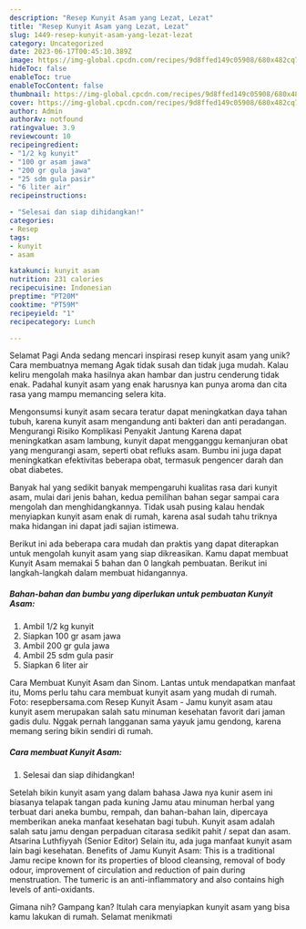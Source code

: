 ```yaml
---
description: "Resep Kunyit Asam yang Lezat, Lezat"
title: "Resep Kunyit Asam yang Lezat, Lezat"
slug: 1449-resep-kunyit-asam-yang-lezat-lezat
category: Uncategorized
date: 2023-06-17T00:45:10.389Z
image: https://img-global.cpcdn.com/recipes/9d8ffed149c05908/680x482cq70/kunyit-asam-foto-resep-utama.jpg
hideToc: false
enableToc: true
enableTocContent: false
thumbnail: https://img-global.cpcdn.com/recipes/9d8ffed149c05908/680x482cq70/kunyit-asam-foto-resep-utama.jpg
cover: https://img-global.cpcdn.com/recipes/9d8ffed149c05908/680x482cq70/kunyit-asam-foto-resep-utama.jpg
author: Admin
authorAv: notfound
ratingvalue: 3.9
reviewcount: 10
recipeingredient:
- "1/2 kg kunyit"
- "100 gr asam jawa"
- "200 gr gula jawa"
- "25 sdm gula pasir"
- "6 liter air"
recipeinstructions:

- "Selesai dan siap dihidangkan!"
categories:
- Resep
tags:
- kunyit
- asam

katakunci: kunyit asam 
nutrition: 231 calories
recipecuisine: Indonesian
preptime: "PT20M"
cooktime: "PT59M"
recipeyield: "1"
recipecategory: Lunch

---
```



Selamat Pagi Anda sedang mencari inspirasi resep kunyit asam yang unik? Cara membuatnya memang Agak tidak susah dan tidak juga mudah. Kalau keliru mengolah maka hasilnya akan hambar dan justru cenderung tidak enak. Padahal kunyit asam yang enak harusnya kan punya aroma dan cita rasa yang mampu memancing selera kita.


Mengonsumsi kunyit asam secara teratur dapat meningkatkan daya tahan tubuh, karena kunyit asam mengandung anti bakteri dan anti peradangan. Mengurangi Risiko Komplikasi Penyakit Jantung Karena dapat meningkatkan asam lambung, kunyit dapat mengganggu kemanjuran obat yang mengurangi asam, seperti obat refluks asam. Bumbu ini juga dapat meningkatkan efektivitas beberapa obat, termasuk pengencer darah dan obat diabetes.

Banyak hal yang sedikit banyak mempengaruhi kualitas rasa dari kunyit asam, mulai dari jenis bahan, kedua pemilihan bahan segar sampai cara mengolah dan menghidangkannya. Tidak usah pusing kalau hendak menyiapkan kunyit asam enak di rumah, karena asal sudah tahu triknya maka hidangan ini dapat jadi sajian istimewa.


Berikut ini ada beberapa cara mudah dan praktis yang dapat diterapkan untuk mengolah kunyit asam yang siap dikreasikan. Kamu dapat membuat Kunyit Asam memakai 5 bahan dan 0 langkah pembuatan. Berikut ini langkah-langkah dalam membuat hidangannya.

<!--inarticleads1-->

##### Bahan-bahan dan bumbu yang diperlukan untuk pembuatan Kunyit Asam:

1. Ambil 1/2 kg kunyit
1. Siapkan 100 gr asam jawa
1. Ambil 200 gr gula jawa
1. Ambil 25 sdm gula pasir
1. Siapkan 6 liter air


Cara Membuat Kunyit Asam dan Sinom. Lantas untuk mendapatkan manfaat itu, Moms perlu tahu cara membuat kunyit asam yang mudah di rumah. Foto: resepbersama.com Resep Kunyit Asam - Jamu kunyit asam atau kunyit asem merupakan salah satu minuman kesehatan favorit dari jaman gadis dulu. Nggak pernah langganan sama yayuk jamu gendong, karena memang sering bikin sendiri di rumah. 

<!--inarticleads2-->

##### Cara membuat Kunyit Asam:


1. Selesai dan siap dihidangkan!

Setelah bikin kunyit asam yang dalam bahasa Jawa nya kunir asem ini biasanya telapak tangan pada kuning Jamu atau minuman herbal yang terbuat dari aneka bumbu, rempah, dan bahan-bahan lain, dipercaya memberikan aneka manfaat kesehatan bagi tubuh. Kunyit asam adalah salah satu jamu dengan perpaduan citarasa sedikit pahit / sepat dan asam. Atsarina Luthfiyyah (Senior Editor) Selain itu, ada juga manfaat kunyit asam lain bagi kesehatan. Benefits of Jamu Kunyit Asam: This is a traditional Jamu recipe known for its properties of blood cleansing, removal of body odour, improvement of circulation and reduction of pain during menstruation. The tumeric is an anti-inflammatory and also contains high levels of anti-oxidants. 

Gimana nih? Gampang kan? Itulah cara menyiapkan kunyit asam yang bisa kamu lakukan di rumah. Selamat menikmati
